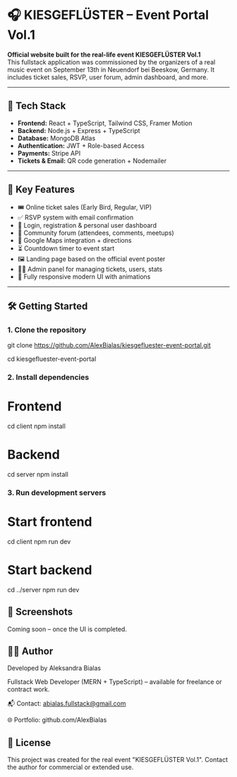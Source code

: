 # 🎧 KIESGEFLÜSTER – Event Portal Vol.1

**Official website built for the real-life event KIESGEFLÜSTER Vol.1**  
This fullstack application was commissioned by the organizers of a real music event on September 13th in Neuendorf bei Beeskow, Germany. It includes ticket sales, RSVP, user forum, admin dashboard, and more.

---

## 🚀 Tech Stack

- **Frontend:** React + TypeScript, Tailwind CSS, Framer Motion
- **Backend:** Node.js + Express + TypeScript
- **Database:** MongoDB Atlas
- **Authentication:** JWT + Role-based Access
- **Payments:** Stripe API
- **Tickets & Email:** QR code generation + Nodemailer

---

## 🎯 Key Features

- 🎟️ Online ticket sales (Early Bird, Regular, VIP)
- ✅ RSVP system with email confirmation
- 👤 Login, registration & personal user dashboard
- 💬 Community forum (attendees, comments, meetups)
- 📍 Google Maps integration + directions
- ⏳ Countdown timer to event start
- 🖼️ Landing page based on the official event poster
- 👨‍💼 Admin panel for managing tickets, users, stats
- 📱 Fully responsive modern UI with animations

---


## 🛠️ Getting Started

### 1. Clone the repository

git clone https://github.com/AlexBialas/kiesgefluester-event-portal.git

cd kiesgefluester-event-portal

### 2. Install dependencies

# Frontend
cd client
npm install

# Backend
cd server
npm install

### 3. Run development servers

# Start frontend
cd client
npm run dev

# Start backend
cd ../server
npm run dev

## 📸 Screenshots

Coming soon – once the UI is completed.

## 👩‍💻 Author

Developed by Aleksandra Bialas

Fullstack Web Developer (MERN + TypeScript) – available for freelance or contract work.

📬 Contact: abialas.fullstack@gmail.com

🌐 Portfolio: github.com/AlexBialas

## 📜 License

This project was created for the real event "KIESGEFLÜSTER Vol.1".
Contact the author for commercial or extended use.
